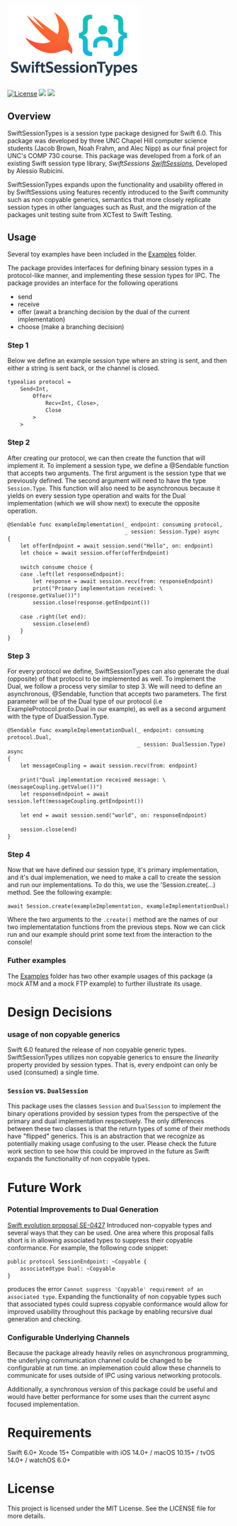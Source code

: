 <img src="./official_logo.png" 
    alt="logo" 
    width=300>


[![License](https://img.shields.io/badge/license-MIT-blue.svg)](./LICENSE) [![](https://img.shields.io/endpoint?url=https%3A%2F%2Fswiftpackageindex.com%2Fapi%2Fpackages%2Fjacbro2021%2FSwiftSessionTypes%2Fbadge%3Ftype%3Dswift-versions)](https://swiftpackageindex.com/jacbro2021/SwiftSessionTypes) [![](https://img.shields.io/endpoint?url=https%3A%2F%2Fswiftpackageindex.com%2Fapi%2Fpackages%2Fjacbro2021%2FSwiftSessionTypes%2Fbadge%3Ftype%3Dplatforms)](https://swiftpackageindex.com/jacbro2021/SwiftSessionTypes)

## Overview

SwiftSessionTypes is a session type package designed for Swift 6.0. This package was developed by three UNC Chapel Hill computer science students (Jacob Brown, Noah Frahm, and Alec Nipp) as our final project for UNC's COMP 730 course. This package was developed from a fork of an existing Swift session type library, *SwiftSessions* [*SwiftSessions*](https://github.com/alessiorubicini/SwiftSessions), Developed by Alessio Rubicini. 

SwiftSessionTypes expands upon the functionality and usability offered in by SwiftSessions using features recently introduced to the Swift community such as non copyable generics, semantics that more closely replicate session types in other languages such as Rust, and the migration of the packages unit testing suite from XCTest to Swift Testing. 

## Usage

Several toy examples have been included in the [Examples](Sources/Examples) folder. 

The package provides interfaces for defining binary session types in a protocol-like manner, and implementing these session types for IPC. The package provides an interface for the following operations 

- send 
- receive 
- offer (await a branching decision by the dual of the current implementation) 
- choose (make a branching decision)

### Step 1

Below we define an example session type where an string is sent, and then either a string is sent back, or the channel is closed.

```
typealias protocol = 
    Send<Int, 
        Offer<
            Recv<Int, Close>, 
            Close
        >
    >
```

### Step 2

After creating our protocol, we can then create the function that will implement it. To implement a session type, we define a @Sendable function that accepts two arguments. The first argument is the session type that we previously defined. The second argument will need to have the type `Session.Type`. This function will also need to be asynchronous because it yields on every session type operation and waits for the Dual implementation (which we will show next) to execute the opposite operation.

```
@Sendable func exampleImplementation(_ endpoint: consuming protocol,
                                     _ session: Session.Type) async
{
    let offerEndpoint = await session.send("Hello", on: endpoint)
    let choice = await session.offer(offerEndpoint)
    
    switch consume choice {
    case .left(let responseEndpoint):
        let response = await session.recv(from: responseEndpoint)
        print("Primary implementation received: \(response.getValue())")
        session.close(response.getEndpoint())
        
    case .right(let end):
        session.close(end)
    }
}
```

### Step 3

For every protocol we define, SwiftSessionTypes can also generate the dual (opposite) of that protocol to be implemented as well. To implement the Dual, we follow a process very similar to step 3. We will need to define an asynchronous, @Sendable, function that accepts two parameters. The first parameter will be of the Dual type of our protocol (i.e ExampleProtocol.proto.Dual in our example), as well as a second argument with the type of DualSession.Type.

```
@Sendable func exampleImplementationDual(_ endpoint: consuming protocol.Dual,
                                         _ session: DualSession.Type) async
{
    let messageCoupling = await session.recv(from: endpoint)
    
    print("Dual implementation received message: \(messageCoupling.getValue())")
    let responseEndpoint = await session.left(messageCoupling.getEndpoint())
    
    let end = await session.send("world", on: responseEndpoint)
    
    session.close(end)
}
```

### Step 4 

Now that we have defined our session type, it's primary implementation, and it's dual implemenation, we need to make a call to create the session and run our implementations. To do this, we use the 'Session.create(...) method. See the following example:

```
await Session.create(exampleImplementation, exampleImplementationDual)
```

Where the two arguments to the `.create()` method are the names of our two implementatation functions from the previous steps. Now we can click run and our example should print some text from the interaction to the console!

### Futher examples 

The [Examples](Source/Examples) folder has two other example usages of this package (a mock ATM and a mock FTP example) to further illustrate its usage. 

# Design Decisions

### usage of non copyable generics
Swift 6.0 featured the release of non copyable generic types. SwiftSessionTypes utilizes non copyable generics to ensure the *linearity* property provided by session types. That is, every endpoint can only be used (consumed) a single time. 

### `Session` vs. `DualSession`
This package uses the classes `Session` and `DualSession` to implement the binary operations provided by session types from the perspective of the primary and dual implementation respectively. The only differences between these two classes is that the return types of some of their methods have "flipped" generics. This is an abstraction that we recognize as potentially making usage confusing to the user. Please check the future work section to see how this could be improved in the future as Swift expands the functionality of non copyable types.

# Future Work

### Potential Improvements to Dual Generation
[Swift evolution proposal SE-0427](https://github.com/swiftlang/swift-evolution/blob/main/proposals/0427-noncopyable-generics.md) Introduced non-copyable types and several ways that they can be used. One area where this proposal falls short is in allowing associated types to suppress their copyable conformance. For example, the following code snippet:

```
public protocol SessionEndpoint: ~Copyable {
    associatedtype Dual: ~Copyable
}
```

produces the error `Cannot suppress 'Copyable' requirement of an associated type`. Expanding the functionality of non copyable types such that associated types could supress copyable conformance would allow for improved usability throughout this package by enabling recursive dual generation and checking.

### Configurable Underlying Channels 

Because the package already heavily relies on asynchronous programming, the underlying communication channel could be changed to be configurable at run time. an implemenation could allow these channels to communicate for uses outside of IPC using various networking protocols. 

Additionally, a synchronous version of this package could be useful and would have better performance for some uses than the current async focused implementation. 

# Requirements

Swift 6.0+
Xcode 15+
Compatible with iOS 14.0+ / macOS 10.15+ / tvOS 14.0+ / watchOS 6.0+

# License

This project is licensed under the MIT License. See the LICENSE file for more details.